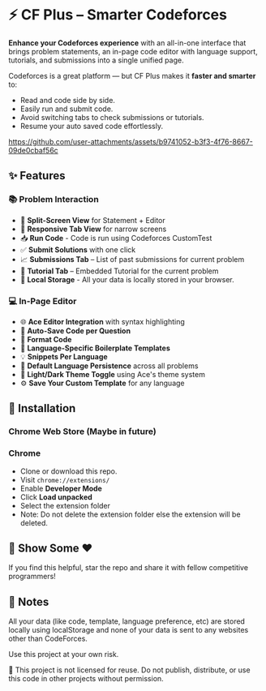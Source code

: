 # ⚡ CF Plus – Smarter Codeforces

**Enhance your Codeforces experience** with an all-in-one interface that brings problem statements, an in-page code editor with language support, tutorials, and submissions into a single unified page.

Codeforces is a great platform — but CF Plus makes it **faster and smarter** to:

* Read and code side by side.
* Easily run and submit code.
* Avoid switching tabs to check submissions or tutorials.
* Resume your auto saved code effortlessly.

https://github.com/user-attachments/assets/b9741052-b3f3-4f76-8667-09de0cbaf56c

## ✨ Features

### 📚 Problem Interaction

* 📄 **Split-Screen View** for Statement + Editor
* 📱 **Responsive Tab View** for narrow screens
* 📥 **Run Code** - Code is run using Codeforces CustomTest
* ✅ **Submit Solutions** with one click
* 📈 **Submissions Tab** – List of past submissions for current problem
* 📘 **Tutorial Tab** – Embedded Tutorial for the current problem
* 🛅 **Local Storage** - All your data is locally stored in your browser.

### 💻 In-Page Editor

* 🌐 **Ace Editor Integration** with syntax highlighting
* 💾 **Auto-Save Code per Question**
* 📝 **Format Code**
* 🧠 **Language-Specific Boilerplate Templates**
* 💡 **Snippets Per Language** 
* 🧩 **Default Language Persistence** across all problems
* 🎨 **Light/Dark Theme Toggle** using Ace's theme system
* ⚙️ **Save Your Custom Template** for any language


## 🔧 Installation

###  Chrome Web Store (Maybe in future)

### Chrome

* Clone or download this repo.
* Visit `chrome://extensions/`
* Enable **Developer Mode**
* Click **Load unpacked**
* Select the extension folder
* Note: Do not delete the extension folder else the extension will be deleted.

## 🌟 Show Some ❤️

If you find this helpful, star the repo and share it with fellow competitive programmers!

## 📄 Notes

All your data (like code, template, language preference, etc) are stored locally using localStorage and none of your data is sent to any websites other than CodeForces.

Use this project at your own risk.

🛑 This project is not licensed for reuse. Do not publish, distribute, or use this code in other projects without permission.
